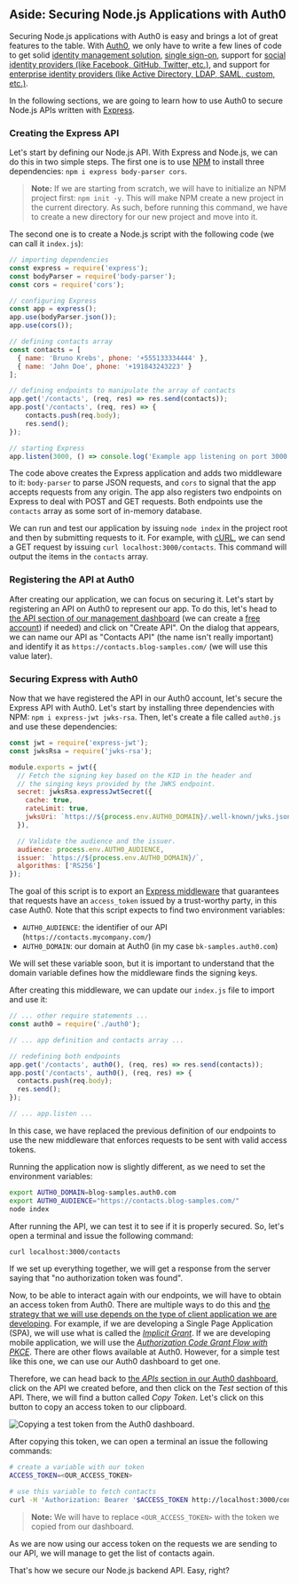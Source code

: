 ## Aside: Securing Node.js Applications with Auth0

Securing Node.js applications with Auth0 is easy and brings a lot of great features to the table. With [Auth0](https://auth0.com/), we only have to write a few lines of code to get solid [identity management solution](https://auth0.com/user-management), [single sign-on](https://auth0.com/docs/sso/single-sign-on), support for [social identity providers (like Facebook, GitHub, Twitter, etc.)](https://auth0.com/docs/identityproviders), and support for [enterprise identity providers (like Active Directory, LDAP, SAML, custom, etc.)](https://auth0.com/enterprise).

In the following sections, we are going to learn how to use Auth0 to secure Node.js APIs written with [Express](https://expressjs.com/).

### Creating the Express API

Let's start by defining our Node.js API. With Express and Node.js, we can do this in two simple steps. The first one is to use [NPM](https://www.npmjs.com/) to install three dependencies: `npm i express body-parser cors`.

> **Note:** If we are starting from scratch, we will have to initialize an NPM project first: `npm init -y`. This will make NPM create a new project in the current directory. As such, before running this command, we have to create a new directory for our new project and move into it.

The second one is to create a Node.js script with the following code (we can call it `index.js`):

```javascript
// importing dependencies
const express = require('express');
const bodyParser = require('body-parser');
const cors = require('cors');

// configuring Express
const app = express();
app.use(bodyParser.json());
app.use(cors());

// defining contacts array
const contacts = [
  { name: 'Bruno Krebs', phone: '+555133334444' },
  { name: 'John Doe', phone: '+191843243223' }
];

// defining endpoints to manipulate the array of contacts
app.get('/contacts', (req, res) => res.send(contacts));
app.post('/contacts', (req, res) => {
    contacts.push(req.body);
    res.send();
});

// starting Express
app.listen(3000, () => console.log('Example app listening on port 3000!'));
```

The code above creates the Express application and adds two middleware to it: `body-parser` to parse JSON requests, and `cors` to signal that the app accepts requests from any origin. The app also registers two endpoints on Express to deal with POST and GET requests. Both endpoints use the `contacts` array as some sort of in-memory database.

We can run and test our application by issuing `node index` in the project root and then by submitting requests to it. For example, with [cURL](https://curl.haxx.se/), we can send a GET request by issuing `curl localhost:3000/contacts`. This command will output the items in the `contacts` array.

### Registering the API at Auth0

After creating our application, we can focus on securing it. Let's start by registering an API on Auth0 to represent our app. To do this, let's head to [the API section of our management dashboard](https://manage.auth0.com/#/apis) (we can create a <a href="https://auth0.com/signup" data-amp-replace="CLIENT_ID" data-amp-addparams="anonId=CLIENT_ID(cid-scope-cookie-fallback-name)">free account</a>) if needed) and click on "Create API". On the dialog that appears, we can name our API as "Contacts API" (the name isn't really important) and identify it as `https://contacts.blog-samples.com/` (we will use this value later).

### Securing Express with Auth0

Now that we have registered the API in our Auth0 account, let's secure the Express API with Auth0. Let's start by installing three dependencies with NPM: `npm i express-jwt jwks-rsa`. Then, let's create a file called `auth0.js` and use these dependencies:

```javascript
const jwt = require('express-jwt');
const jwksRsa = require('jwks-rsa');

module.exports = jwt({
  // Fetch the signing key based on the KID in the header and
  // the singing keys provided by the JWKS endpoint.
  secret: jwksRsa.expressJwtSecret({
    cache: true,
    rateLimit: true,
    jwksUri: `https://${process.env.AUTH0_DOMAIN}/.well-known/jwks.json`
  }),

  // Validate the audience and the issuer.
  audience: process.env.AUTH0_AUDIENCE,
  issuer: `https://${process.env.AUTH0_DOMAIN}/`,
  algorithms: ['RS256']
});
```

The goal of this script is to export an [Express middleware](http://expressjs.com/en/guide/using-middleware.html) that guarantees that requests have an `access_token` issued by a trust-worthy party, in this case Auth0. Note that this script expects to find two environment variables:

- `AUTH0_AUDIENCE`: the identifier of our API (`https://contacts.mycompany.com/`)
- `AUTH0_DOMAIN`: our domain at Auth0 (in my case `bk-samples.auth0.com`)

We will set these variable soon, but it is important to understand that the domain variable defines how the middleware finds the signing keys.

After creating this middleware, we can update our `index.js` file to import and use it:

```javascript
// ... other require statements ...
const auth0 = require('./auth0');

// ... app definition and contacts array ...

// redefining both endpoints
app.get('/contacts', auth0(), (req, res) => res.send(contacts));
app.post('/contacts', auth0(), (req, res) => {
  contacts.push(req.body);
  res.send();
});

// ... app.listen ...
```

In this case, we have replaced the previous definition of our endpoints to use the new middleware that enforces requests to be sent with valid access tokens.

Running the application now is slightly different, as we need to set the environment variables:

```bash
export AUTH0_DOMAIN=blog-samples.auth0.com
export AUTH0_AUDIENCE="https://contacts.blog-samples.com/"
node index
```

After running the API, we can test it to see if it is properly secured. So, let's open a terminal and issue the following command:

```bash
curl localhost:3000/contacts
```

If we set up everything together, we will get a response from the server saying that "no authorization token was found".

Now, to be able to interact again with our endpoints, we will have to obtain an access token from Auth0. There are multiple ways to do this and [the strategy that we will use depends on the type of client application we are developing](https://auth0.com/docs/api-auth/which-oauth-flow-to-use). For example, if we are developing a Single Page Application (SPA), we will use what is called the [_Implicit Grant_](https://auth0.com/docs/api-auth/tutorials/implicit-grant). If we are developing mobile application, we will use the [_Authorization Code Grant Flow with PKCE_](https://auth0.com/docs/api-auth/tutorials/authorization-code-grant-pkce). There are other flows available at Auth0. However, for a simple test like this one, we can use our Auth0 dashboard to get one.

Therefore, we can head back to [the _APIs_ section in our Auth0 dashboard](https://manage.auth0.com/#/apis), click on the API we created before, and then click on the _Test_ section of this API. There, we will find a button called _Copy Token_. Let's click on this button to copy an access token to our clipboard.

![Copying a test token from the Auth0 dashboard.](https://cdn.auth0.com/blog/nodejs-hapijs-redis/getting-a-test-token-from-auth0-dashboard.png)

After copying this token, we can open a terminal an issue the following commands:

```bash
# create a variable with our token
ACCESS_TOKEN=<OUR_ACCESS_TOKEN>

# use this variable to fetch contacts
curl -H 'Authorization: Bearer '$ACCESS_TOKEN http://localhost:3000/contacts/
```

> **Note:** We will have to replace `<OUR_ACCESS_TOKEN>` with the token we copied from our dashboard.

As we are now using our access token on the requests we are sending to our API, we will manage to get the list of contacts again.

That's how we secure our Node.js backend API. Easy, right?

